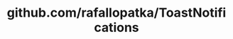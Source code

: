 ---
layout: post
title: github.com/rafallopatka/ToastNotifications
categories: link
tags: [انگلیسی, برنامه‌نویسی]
---